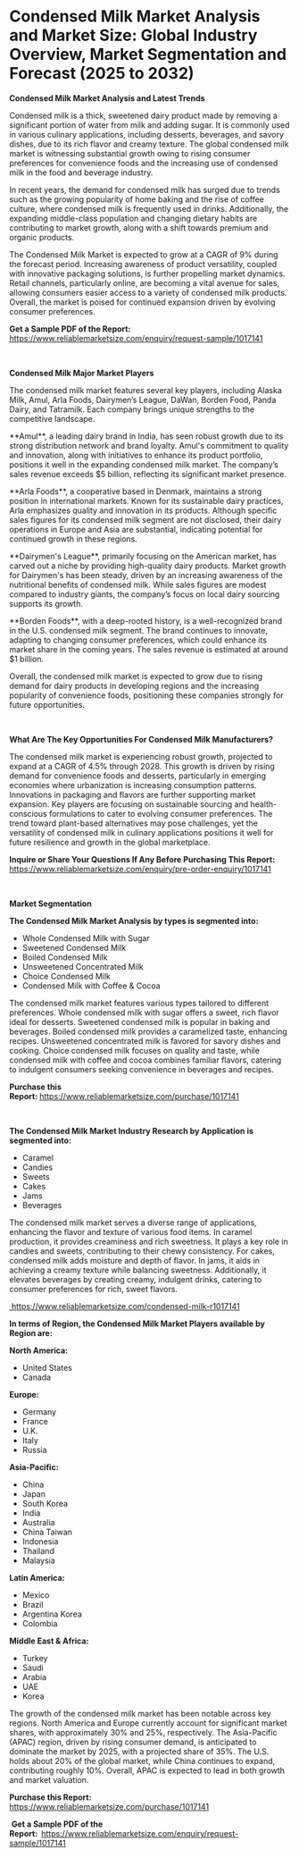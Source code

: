 <p><h1>Condensed Milk Market Analysis and Market Size: Global Industry Overview, Market Segmentation and Forecast (2025 to 2032)</h1></p><p><strong>Condensed Milk Market Analysis and Latest Trends</strong></p>
<p><p>Condensed milk is a thick, sweetened dairy product made by removing a significant portion of water from milk and adding sugar. It is commonly used in various culinary applications, including desserts, beverages, and savory dishes, due to its rich flavor and creamy texture. The global condensed milk market is witnessing substantial growth owing to rising consumer preferences for convenience foods and the increasing use of condensed milk in the food and beverage industry.</p><p>In recent years, the demand for condensed milk has surged due to trends such as the growing popularity of home baking and the rise of coffee culture, where condensed milk is frequently used in drinks. Additionally, the expanding middle-class population and changing dietary habits are contributing to market growth, along with a shift towards premium and organic products.</p><p>The Condensed Milk Market is expected to grow at a CAGR of 9% during the forecast period. Increasing awareness of product versatility, coupled with innovative packaging solutions, is further propelling market dynamics. Retail channels, particularly online, are becoming a vital avenue for sales, allowing consumers easier access to a variety of condensed milk products. Overall, the market is poised for continued expansion driven by evolving consumer preferences.</p></p>
<p><strong>Get a Sample PDF of the Report:&nbsp;</strong> <a href="https://www.reliablemarketsize.com/enquiry/request-sample/1017141?utm_campaign=1832&utm_medium=2&utm_source=Github&utm_content=ia&utm_term=17042025&utm_id=condensed-milk">https://www.reliablemarketsize.com/enquiry/request-sample/1017141</a></p>
<p>&nbsp;</p>
<p><strong>Condensed Milk Major Market Players</strong></p>
<p><p>The condensed milk market features several key players, including Alaska Milk, Amul, Arla Foods, Dairymen’s League, DaWan, Borden Food, Panda Dairy, and Tatramilk. Each company brings unique strengths to the competitive landscape.</p><p>**Amul**, a leading dairy brand in India, has seen robust growth due to its strong distribution network and brand loyalty. Amul's commitment to quality and innovation, along with initiatives to enhance its product portfolio, positions it well in the expanding condensed milk market. The company’s sales revenue exceeds $5 billion, reflecting its significant market presence.</p><p>**Arla Foods**, a cooperative based in Denmark, maintains a strong position in international markets. Known for its sustainable dairy practices, Arla emphasizes quality and innovation in its products. Although specific sales figures for its condensed milk segment are not disclosed, their dairy operations in Europe and Asia are substantial, indicating potential for continued growth in these regions.</p><p>**Dairymen's League**, primarily focusing on the American market, has carved out a niche by providing high-quality dairy products. Market growth for Dairymen's has been steady, driven by an increasing awareness of the nutritional benefits of condensed milk. While sales figures are modest compared to industry giants, the company’s focus on local dairy sourcing supports its growth.</p><p>**Borden Foods**, with a deep-rooted history, is a well-recognized brand in the U.S. condensed milk segment. The brand continues to innovate, adapting to changing consumer preferences, which could enhance its market share in the coming years. The sales revenue is estimated at around $1 billion.</p><p>Overall, the condensed milk market is expected to grow due to rising demand for dairy products in developing regions and the increasing popularity of convenience foods, positioning these companies strongly for future opportunities.</p></p>
<p>&nbsp;</p>
<p><strong>What Are The Key Opportunities For Condensed Milk Manufacturers?</strong></p>
<p><p>The condensed milk market is experiencing robust growth, projected to expand at a CAGR of 4.5% through 2028. This growth is driven by rising demand for convenience foods and desserts, particularly in emerging economies where urbanization is increasing consumption patterns. Innovations in packaging and flavors are further supporting market expansion. Key players are focusing on sustainable sourcing and health-conscious formulations to cater to evolving consumer preferences. The trend toward plant-based alternatives may pose challenges, yet the versatility of condensed milk in culinary applications positions it well for future resilience and growth in the global marketplace.</p></p>
<p><strong>Inquire or Share Your Questions If Any Before Purchasing This Report:</strong> <a href="https://www.reliablemarketsize.com/enquiry/pre-order-enquiry/1017141?utm_campaign=1832&utm_medium=2&utm_source=Github&utm_content=ia&utm_term=17042025&utm_id=condensed-milk">https://www.reliablemarketsize.com/enquiry/pre-order-enquiry/1017141</a></p>
<p>&nbsp;</p>
<p><strong>Market Segmentation</strong></p>
<p><strong>The Condensed Milk Market Analysis by types is segmented into:</strong></p>
<p><ul><li>Whole Condensed Milk with Sugar</li><li>Sweetened Condensed Milk</li><li>Boiled Condensed Milk</li><li>Unsweetened Concentrated Milk</li><li>Choice Condensed Milk</li><li>Condensed Milk with Coffee & Cocoa</li></ul></p>
<p><p>The condensed milk market features various types tailored to different preferences. Whole condensed milk with sugar offers a sweet, rich flavor ideal for desserts. Sweetened condensed milk is popular in baking and beverages. Boiled condensed milk provides a caramelized taste, enhancing recipes. Unsweetened concentrated milk is favored for savory dishes and cooking. Choice condensed milk focuses on quality and taste, while condensed milk with coffee and cocoa combines familiar flavors, catering to indulgent consumers seeking convenience in beverages and recipes.</p></p>
<p><strong>Purchase this Report:&nbsp;</strong><a href="https://www.reliablemarketsize.com/purchase/1017141?utm_campaign=1832&utm_medium=2&utm_source=Github&utm_content=ia&utm_term=17042025&utm_id=condensed-milk">https://www.reliablemarketsize.com/purchase/1017141</a></p>
<p>&nbsp;</p>
<p><strong>The Condensed Milk Market Industry Research by Application is segmented into:</strong></p>
<p><ul><li>Caramel</li><li>Candies</li><li>Sweets</li><li>Cakes</li><li>Jams</li><li>Beverages</li></ul></p>
<p><p>The condensed milk market serves a diverse range of applications, enhancing the flavor and texture of various food items. In caramel production, it provides creaminess and rich sweetness. It plays a key role in candies and sweets, contributing to their chewy consistency. For cakes, condensed milk adds moisture and depth of flavor. In jams, it aids in achieving a creamy texture while balancing sweetness. Additionally, it elevates beverages by creating creamy, indulgent drinks, catering to consumer preferences for rich, sweet flavors.</p></p>
<p><a href="https://www.reliablemarketsize.com/condensed-milk-r1017141?utm_campaign=1832&utm_medium=2&utm_source=Github&utm_content=ia&utm_term=17042025&utm_id=condensed-milk">&nbsp;https://www.reliablemarketsize.com/condensed-milk-r1017141</a></p>
<p><strong>In terms of Region, the Condensed Milk Market Players available by Region are:</strong></p>
<p>
    <p> <strong> North America: </strong>
        <ul>
            <li>United States</li>
            <li>Canada</li>
        </ul>
        </p> 
    <p> <strong> Europe: </strong>
        <ul>
            <li>Germany</li>
            <li>France</li>
            <li>U.K.</li>
            <li>Italy</li>
            <li>Russia</li>
        </ul>
        </p> 
    <p> <strong> Asia-Pacific: </strong>
        <ul>
            <li>China</li>
            <li>Japan</li>
            <li>South Korea</li>
            <li>India</li>
            <li>Australia</li>
            <li>China Taiwan</li>
            <li>Indonesia</li>
            <li>Thailand</li>
            <li>Malaysia</li>
        </ul>
        </p> 
    <p> <strong> Latin America: </strong>
        <ul>
            <li>Mexico</li>
            <li>Brazil</li>
            <li>Argentina Korea</li>
            <li>Colombia</li>
        </ul>
        </p> 
    <p> <strong> Middle East & Africa: </strong>
        <ul>
            <li>Turkey</li>
            <li>Saudi</li>
            <li>Arabia</li>
            <li>UAE</li>
            <li>Korea</li>
        </ul>
    </p>
    </p>
<p><p>The growth of the condensed milk market has been notable across key regions. North America and Europe currently account for significant market shares, with approximately 30% and 25%, respectively. The Asia-Pacific (APAC) region, driven by rising consumer demand, is anticipated to dominate the market by 2025, with a projected share of 35%. The U.S. holds about 20% of the global market, while China continues to expand, contributing roughly 10%. Overall, APAC is expected to lead in both growth and market valuation.</p></p>
<p><strong>Purchase this Report: </strong><a href="https://www.reliablemarketsize.com/purchase/1017141?utm_campaign=1832&utm_medium=2&utm_source=Github&utm_content=ia&utm_term=17042025&utm_id=condensed-milk">https://www.reliablemarketsize.com/purchase/1017141</a></p>
<p>&nbsp;<strong>Get a Sample PDF of the Report:&nbsp;&nbsp;</strong><a href="https://www.reliablemarketsize.com/enquiry/request-sample/1017141?utm_campaign=1832&utm_medium=2&utm_source=Github&utm_content=ia&utm_term=17042025&utm_id=condensed-milk">https://www.reliablemarketsize.com/enquiry/request-sample/1017141</a></p>
<p><strong></strong></p>
<p><p></p><p></p><p></p></p>
